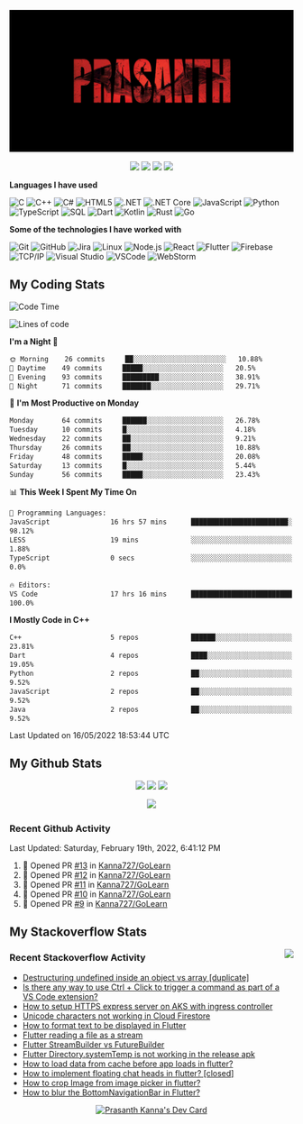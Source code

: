 ![Header](https://github.com/Kanna727/Kanna727/blob/master/PRASANTH.png?raw=true)

<p align="center">
    <img src="https://badges.pufler.dev/visits/Kanna727/Kanna727?style=for-the-badge"/>
    <img src="https://badges.pufler.dev/years/Kanna727?style=for-the-badge"/>
    <img src="https://badges.pufler.dev/repos/Kanna727?style=for-the-badge"/>
    <img src="https://badges.pufler.dev/gists/Kanna727?style=for-the-badge"/>
</p>

**Languages I have used**

![C](https://img.shields.io/badge/-C-000000?style=flat&logo=C&logoColor=A8B9CC)
![C++](https://img.shields.io/badge/-C++-000000?style=flat&logo=C%2B%2B&logoColor=00599C)
![C#](https://img.shields.io/badge/-C%23-000000?style=flat&logo=c-sharp&logoColor=239120)
![HTML5](https://img.shields.io/badge/-HTML5-000000?style=flat&logo=HTML5)
![.NET](https://img.shields.io/badge/-.NET-000000?style=flat&logo=.NET&logoColor=5C2D91)
![.NET Core](https://img.shields.io/badge/-.NET_Core-000000?style=flat)
![JavaScript](https://img.shields.io/badge/-JavaScript-000000?style=flat&logo=javascript)
![Python](https://img.shields.io/badge/-Python-000000?style=flat&logo=python)
![TypeScript](https://img.shields.io/badge/-TypeScript-000000?style=flat&logo=typescript&logoColor=007ACC)
![SQL](https://img.shields.io/badge/-SQL-000000?style=flat&logo=MySQL)
![Dart](https://img.shields.io/badge/-Dart-000000?style=flat&logo=Dart&logoColor=0175C2)
![Kotlin](https://img.shields.io/badge/-Kotlin-000000?style=flat&logo=Kotlin&logoColor=0095d5)
![Rust](https://img.shields.io/badge/-Rust-000000?style=flat&logo=Rust&logoColor=D74C0F)
![Go](https://img.shields.io/badge/-Go-000000?style=flat&logo=Go&logoColor=29BEB0)

**Some of the technologies I have worked with**

![Git](https://img.shields.io/badge/-Git-000000?style=flat&logo=git&logoColor=F05032)
![GitHub](https://img.shields.io/badge/-GitHub-000000?style=flat&logo=github&logoColor=FFFFFF)
![Jira](https://img.shields.io/badge/-Jira-000000?style=flat&logo=jira-software&logoColor=0052CC)
![Linux](https://img.shields.io/badge/-Linux-000000?style=flat&logo=linux&logoColor=FCC624)
![Node.js](https://img.shields.io/badge/-Node.js-000000?style=flat&logo=node.js&logoColor=339933)
![React](https://img.shields.io/badge/-React-000000?style=flat&logo=React&logoColor=61DAFB)
![Flutter](https://img.shields.io/badge/-Flutter-000000?style=flat&logo=Flutter&logoColor=02569b)
![Firebase](https://img.shields.io/badge/-Firebase-000000?style=flat&logo=Firebase&logoColor=ffca28)
![TCP/IP](https://img.shields.io/badge/-TCP/IP-000000?style=flat&logo=cisco&logoColor=white)
![Visual Studio](https://img.shields.io/badge/-Visual_Studio-000000?style=flat&logo=visual-studio&logoColor=5c2d91)
![VSCode](https://img.shields.io/badge/-VSCode-000000?style=flat&logo=visual-studio-code&logoColor=007acc)
![WebStorm](https://img.shields.io/badge/-WebStorm-000000?style=flat&logo=webstorm&logoColor=1cbbe4)


## My Coding Stats
<!--START_SECTION:waka-->
![Code Time](http://img.shields.io/badge/Code%20Time-0%20secs-blue)

![Lines of code](https://img.shields.io/badge/From%20Hello%20World%20I%27ve%20Written-287%20Thousand%20lines%20of%20code-blue)

**I'm a Night 🦉** 

```text
🌞 Morning    26 commits     ██░░░░░░░░░░░░░░░░░░░░░░░   10.88% 
🌆 Daytime    49 commits     █████░░░░░░░░░░░░░░░░░░░░   20.5% 
🌃 Evening    93 commits     █████████░░░░░░░░░░░░░░░░   38.91% 
🌙 Night      71 commits     ███████░░░░░░░░░░░░░░░░░░   29.71%

```
📅 **I'm Most Productive on Monday** 

```text
Monday       64 commits     ██████░░░░░░░░░░░░░░░░░░░   26.78% 
Tuesday      10 commits     █░░░░░░░░░░░░░░░░░░░░░░░░   4.18% 
Wednesday    22 commits     ██░░░░░░░░░░░░░░░░░░░░░░░   9.21% 
Thursday     26 commits     ██░░░░░░░░░░░░░░░░░░░░░░░   10.88% 
Friday       48 commits     █████░░░░░░░░░░░░░░░░░░░░   20.08% 
Saturday     13 commits     █░░░░░░░░░░░░░░░░░░░░░░░░   5.44% 
Sunday       56 commits     █████░░░░░░░░░░░░░░░░░░░░   23.43%

```


📊 **This Week I Spent My Time On** 

```text
💬 Programming Languages: 
JavaScript               16 hrs 57 mins      ████████████████████████░   98.12% 
LESS                     19 mins             ░░░░░░░░░░░░░░░░░░░░░░░░░   1.88% 
TypeScript               0 secs              ░░░░░░░░░░░░░░░░░░░░░░░░░   0.0%

🔥 Editors: 
VS Code                  17 hrs 16 mins      █████████████████████████   100.0%

```

**I Mostly Code in C++** 

```text
C++                      5 repos             ██████░░░░░░░░░░░░░░░░░░░   23.81% 
Dart                     4 repos             ████░░░░░░░░░░░░░░░░░░░░░   19.05% 
Python                   2 repos             ██░░░░░░░░░░░░░░░░░░░░░░░   9.52% 
JavaScript               2 repos             ██░░░░░░░░░░░░░░░░░░░░░░░   9.52% 
Java                     2 repos             ██░░░░░░░░░░░░░░░░░░░░░░░   9.52%

```



 Last Updated on 16/05/2022 18:53:44 UTC
<!--END_SECTION:waka-->

## My Github Stats
<p align="center">
    <img height='150px'
    src="https://github-readme-stats.vercel.app/api?username=kanna727&count_private=true&show_icons=true&theme=dark&include_all_commits=true&hide_border=true"/>
    <img height='150px'
    src="https://github-readme-stats.vercel.app/api/top-langs/?username=kanna727&layout=compact&theme=dark&hide_border=true"/>
    <img height='150px'
    src="http://github-readme-streak-stats.herokuapp.com?user=Kanna727&theme=dark&hide_border=true"/>
</p>
<p align="center">
    <img
    src="https://github-profile-trophy.vercel.app/?username=ryo-ma&theme=onestar&margin-w=5&no-frame=true&column=4&margin-h=5"/>
</p>

### Recent Github Activity

<!--RECENT_ACTIVITY:last_update-->
Last Updated: Saturday, February 19th, 2022, 6:41:12 PM
<!--RECENT_ACTIVITY:last_update_end-->
<!--RECENT_ACTIVITY:start-->
1. 💪 Opened PR [#13](https://github.com/Kanna727/GoLearn/pull/13) in [Kanna727/GoLearn](https://github.com/Kanna727/GoLearn)
2. 💪 Opened PR [#12](https://github.com/Kanna727/GoLearn/pull/12) in [Kanna727/GoLearn](https://github.com/Kanna727/GoLearn)
3. 💪 Opened PR [#11](https://github.com/Kanna727/GoLearn/pull/11) in [Kanna727/GoLearn](https://github.com/Kanna727/GoLearn)
4. 💪 Opened PR [#10](https://github.com/Kanna727/GoLearn/pull/10) in [Kanna727/GoLearn](https://github.com/Kanna727/GoLearn)
5. 💪 Opened PR [#9](https://github.com/Kanna727/GoLearn/pull/9) in [Kanna727/GoLearn](https://github.com/Kanna727/GoLearn)
<!--RECENT_ACTIVITY:end-->

## My Stackoverflow Stats

<a href="https://stackoverflow.com/users/8487133/prasanth-kanna"><img height='260px' align="right" src="https://github-readme-stackoverflow.vercel.app/?userID=8487133&theme=dark"></a>

### Recent Stackoverflow Activity
<!-- STACKOVERFLOW:START -->
- [Destructuring undefined inside an object vs array [duplicate]](https://stackoverflow.com/questions/69881888/destructuring-undefined-inside-an-object-vs-array)
- [Is there any way to use Ctrl + Click to trigger a command as part of a VS Code extension?](https://stackoverflow.com/questions/69350721/is-there-any-way-to-use-ctrl-click-to-trigger-a-command-as-part-of-a-vs-code-e)
- [How to setup HTTPS express server on AKS with ingress controller](https://stackoverflow.com/questions/65362908/how-to-setup-https-express-server-on-aks-with-ingress-controller)
- [Unicode characters not working in Cloud Firestore](https://stackoverflow.com/questions/53855197/unicode-characters-not-working-in-cloud-firestore)
- [How to format text to be displayed in Flutter](https://stackoverflow.com/questions/53853176/how-to-format-text-to-be-displayed-in-flutter)
- [Flutter reading a file as a stream](https://stackoverflow.com/questions/51136512/flutter-reading-a-file-as-a-stream)
- [Flutter StreamBuilder vs FutureBuilder](https://stackoverflow.com/questions/50844519/flutter-streambuilder-vs-futurebuilder)
- [Flutter Directory.systemTemp is not working in the release apk](https://stackoverflow.com/questions/50803347/flutter-directory-systemtemp-is-not-working-in-the-release-apk)
- [How to load data from cache before app loads in flutter?](https://stackoverflow.com/questions/50783868/how-to-load-data-from-cache-before-app-loads-in-flutter)
- [How to implement floating chat heads in flutter? [closed]](https://stackoverflow.com/questions/50630133/how-to-implement-floating-chat-heads-in-flutter)
- [How to crop Image from image picker in flutter?](https://stackoverflow.com/questions/50343045/how-to-crop-image-from-image-picker-in-flutter)
- [How to blur the BottomNavigationBar in Flutter?](https://stackoverflow.com/questions/50133651/how-to-blur-the-bottomnavigationbar-in-flutter)
<!-- STACKOVERFLOW:END -->

<p align="center">
<a href="https://app.daily.dev/Dedsec727"><img src="https://api.daily.dev/devcards/8eaaa75801c34dcda99bd3df979fc34e.png?r=x8k" width="350" alt="Prasanth Kanna's Dev Card"/></a>
</p>
